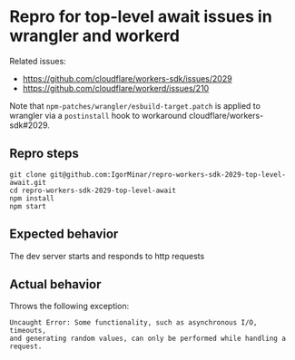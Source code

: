 # Repro for top-level await issues in wrangler and workerd

Related issues:
- https://github.com/cloudflare/workers-sdk/issues/2029
- https://github.com/cloudflare/workerd/issues/210

Note that `npm-patches/wrangler/esbuild-target.patch` is applied to wrangler via a `postinstall` hook to workaround cloudflare/workers-sdk#2029.

## Repro steps
```
git clone git@github.com:IgorMinar/repro-workers-sdk-2029-top-level-await.git
cd repro-workers-sdk-2029-top-level-await
npm install
npm start
```

## Expected behavior
The dev server starts and responds to http requests

## Actual behavior
Throws the following exception:
```
Uncaught Error: Some functionality, such as asynchronous I/O, timeouts,
and generating random values, can only be performed while handling a request.
```